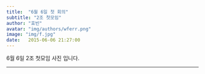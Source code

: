 ```yaml
---
title:  "6월 6일 첫 회의"
subtitle: "2조 첫모임"
author: "효빈"
avatar: "img/authors/wferr.png"
image: "img/f.jpg"
date:   2015-06-06 21:27:00
---
```

6월 6일 2조 첫모임 사진 입니다.

-----
